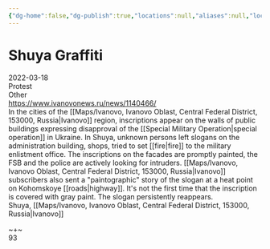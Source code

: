 ```yaml
---
{"dg-home":false,"dg-publish":true,"locations":null,"aliases":null,"location":"Kohomskoye highway, Shuya","title":"Shuya Graffiti","tag":"protest, political","date":"2022-03-18","permalink":"/shuya-graffiti/","dgHomeLink":true,"dgPassFrontmatter":true}
---
```



# Shuya Graffiti

2022-03-18  
Protest  
Other  
https://www.ivanovonews.ru/news/1140466/  
In the cities of the [[Maps/Ivanovo, Ivanovo Oblast, Central Federal District, 153000, Russia|Ivanovo]] region, inscriptions appear on the walls of public buildings expressing disapproval of the [[Special Military Operation|special operation]] in Ukraine. In Shuya, unknown persons left slogans on the administration building, shops, tried to set [[fire|fire]] to the military enlistment office. The inscriptions on the facades are promptly painted, the FSB and the police are actively looking for intruders. [[Maps/Ivanovo, Ivanovo Oblast, Central Federal District, 153000, Russia|Ivanovo]] subscribers also sent a "paintographic" story of the slogan at a heat point on Kohomskoye [[roads|highway]]. It's not the first time that the inscription is covered with gray paint. The slogan persistently reappears.  
Shuya, [[Maps/Ivanovo, Ivanovo Oblast, Central Federal District, 153000, Russia|Ivanovo]]

~+~  
93
